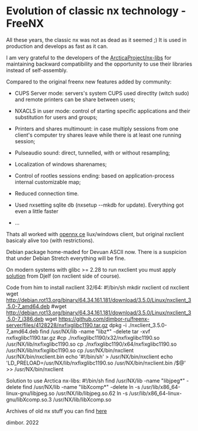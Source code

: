 # Evolution of classic nx technology - FreeNX

All these years, the classic nx was not as dead as it seemed ;)
It is used in production and develops as fast as it can.

I am very grateful to the developers of the [ArcticaProject/nx-libs](https://github.com/ArcticaProject/nx-libs) for maintaining backward
compatibility and the opportunity to use their libraries instead
of self-assembly.

Compared to the original freenx new features added by community:

- CUPS Server mode: servers's system CUPS used directlty (witch sudo)
and remote printers can be share between users;

- NXACLS in user mode: control of starting specific applications and
their substitution for users and groups;

- Printers and shares multimount: in case multiply sessions from one
client's computer try shares leave while there is at least one running
session;

- Pulseaudio sound: direct, tunnelled, with or without resampling;

- Localization of windows sharenames;

- Control of rootles sessions ending: based on application-process
internal customizable map;

- Reduced connection time.

- Used nxsetting sqlite db (nxsetup --mkdb for update). Everything
got even a little faster

- ...

Thats all worked with [opennx ce](https://github.com/dimbor-ru/opennx) liux/windows client, but original nxclient
basicaly alive too (with restrictions).

Debian package home-maded for Devuan ASCII now. There is a suspicion that
under Debian Stretch everything will be fine.

On modern systems with glibc >= 2.28 to run nxclient you must apply [solution](https://github.com/dimbor-ru/freenx-server/issues/5#issuecomment-579694048)
from Djelf (on nxclient side of course).

Code from him to install nxclient 32/64:
#!/bin/sh
mkdir nxclient
cd nxclient
wget http://debian.rot13.org/binary/64.34.161.181/download/3.5.0/Linux/nxclient_3.5.0-7_amd64.deb
#wget http://debian.rot13.org/binary/64.34.161.181/download/3.5.0/Linux/nxclient_3.5.0-7_i386.deb
wget https://github.com/dimbor-ru/freenx-server/files/4128228/nxfixglibc1190.tar.gz
dpkg -i ./nxclient_3.5.0-7_amd64.deb
find /usr/NX/lib -name "libz*" -delete
tar -xvf nxfixglibc1190.tar.gz
#cp ./nxfixglibc1190/x32/nxfixglibc1190.so /usr/NX/lib/nxfixglibc1190.so
cp ./nxfixglibc1190/x64/nxfixglibc1190.so /usr/NX/lib/nxfixglibc1190.so
cp /usr/NX/bin/nxclient /usr/NX/bin/nxclient.bin
echo '#!/bin/sh' > /usr/NX/bin/nxclient
echo 'LD_PRELOAD=/usr/NX/lib/nxfixglibc1190.so /usr/NX/bin/nxclient.bin /$@' >> /usr/NX/bin/nxclient

Solution to use Arctica nx-libs:
#!/bin/sh
find /usr/NX/lib -name "libjpeg*" -delete
find /usr/NX/lib -name "libXcomp*" -delete
ln -s /usr/lib/x86_64-linux-gnu/libjpeg.so /usr/NX/lib/libjpeg.so.62
ln -s /usr/lib/x86_64-linux-gnu/libXcomp.so.3 /usr/NX/lib/libXcomp.so

Archives of old nx stuff you can find [here](http://ftp.disconnected-by-peer.at/NX/)

dimbor. 2022
